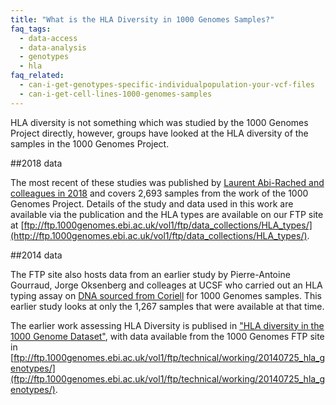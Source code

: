 ```yaml
---
title: "What is the HLA Diversity in 1000 Genomes Samples?"
faq_tags:
  - data-access
  - data-analysis
  - genotypes
  - hla
faq_related:
  - can-i-get-genotypes-specific-individualpopulation-your-vcf-files
  - can-i-get-cell-lines-1000-genomes-samples
---
```

                    
HLA diversity is not something which was studied by the 1000 Genomes Project directly, however, groups have looked at the HLA diversity of the samples in the 1000 Genomes Project.

##2018 data

The most recent of these studies was published by [Laurent Abi-Rached and colleagues in 2018](https://journals.plos.org/plosone/article?id=10.1371/journal.pone.0206512) and covers 2,693 samples from the work of the 1000 Genomes Project. Details of the study and data used in this work are available via the publication and the HLA types are available on our FTP site at [ftp://ftp.1000genomes.ebi.ac.uk/vol1/ftp/data_collections/HLA_types/](http://ftp.1000genomes.ebi.ac.uk/vol1/ftp/data_collections/HLA_types/).

##2014 data

The FTP site also hosts data from an earlier study by Pierre-Antoine Gourraud, Jorge Oksenberg and colleages at UCSF who carried out an HLA typing assay on [DNA sourced from Coriell](/cell-lines-and-dna-coriell) for 1000 Genomes samples. This earlier study looks at only the 1,267 samples that were available at that time.

The earlier work assessing HLA Diversity is publised in ["HLA diversity in the 1000 Genome Dataset"](http://www.plosone.org/article/info%3Adoi%2F10.1371%2Fjournal.pone.0097282), with data available from the 1000 Genomes FTP site in [ftp://ftp.1000genomes.ebi.ac.uk/vol1/ftp/technical/working/20140725_hla_genotypes/](ftp://ftp.1000genomes.ebi.ac.uk/vol1/ftp/technical/working/20140725_hla_genotypes/).
